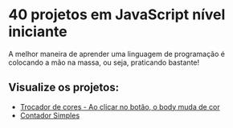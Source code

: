 # 40 projetos em JavaScript nível iniciante

A melhor maneira de aprender uma linguagem de programação é colocando a mão na massa, ou seja, praticando bastante!

## Visualize os projetos:
* [Trocador de cores - Ao clicar no botão, o body muda de cor](https://userdajheni.github.io/projetos-javascript-iniciante/trocador-cores/index.html)
* [Contador Simples](https://userdajheni.github.io/projetos-javascript-iniciante/contador/index.html)
